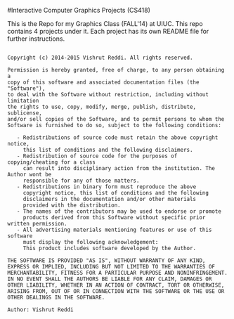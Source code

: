 #Interactive Computer Graphics Projects (CS418)

This is the Repo for my Graphics Class (FALL'14) at UIUC. This repo contains 4 projects under it. Each project has its own README file for further instructions.

<pre lang="markdown">
<code>
Copyright (c) 2014-2015 Vishrut Reddi. All rights reserved.

Permission is hereby granted, free of charge, to any person obtaining a 
copy of this software and associated documentation files (the "Software"), 
to deal with the Software without restriction, including without limitation 
the rights to use, copy, modify, merge, publish, distribute, sublicense, 
and/or sell copies of the Software, and to permit persons to whom the 
Software is furnished to do so, subject to the following conditions:

   - Redistributions of source code must retain the above copyright notice, 
     this list of conditions and the following disclaimers.
   - Redistribution of source code for the purposes of copying/cheating for a class
     can result into disciplinary action from the institution. The Author wont be 
     responsible for any of those matters.
   - Redistributions in binary form must reproduce the above 
     copyright notice, this list of conditions and the following 
     disclaimers in the documentation and/or other materials 
     provided with the distribution.
   - The names of the contributors may be used to endorse or promote
     products derived from this Software without specific prior written permission.
   - All advertising materials mentioning features or use of this software
     must display the following acknowledgement:
     This product includes software developed by the Author.

THE SOFTWARE IS PROVIDED "AS IS", WITHOUT WARRANTY OF ANY KIND,
EXPRESS OR IMPLIED, INCLUDING BUT NOT LIMITED TO THE WARRANTIES OF
MERCHANTABILITY, FITNESS FOR A PARTICULAR PURPOSE AND NONINFRINGEMENT.
IN NO EVENT SHALL THE AUTHORS BE LIABLE FOR ANY CLAIM, DAMAGES OR
OTHER LIABILITY, WHETHER IN AN ACTION OF CONTRACT, TORT OR OTHERWISE,
ARISING FROM, OUT OF OR IN CONNECTION WITH THE SOFTWARE OR THE USE OR
OTHER DEALINGS IN THE SOFTWARE.

Author: Vishrut Reddi
</code>
</pre>

